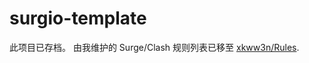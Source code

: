 # surgio-template
此项目已存档。
由我维护的 Surge/Clash 规则列表已移至 [xkww3n/Rules](https://github.com/xkww3n/Rules).
